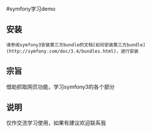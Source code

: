 #symfony学习demo
## 安装
~~~
请参阅symfony3安装第三方bundle的文档[如何安装第三方bundle](http://symfony.com/doc/3.4/bundles.html)，进行安装
~~~
## 宗旨
借助抓取网页功能，学习symfony3的各个部分
## 说明
仅作交流学习使用，如果有建议欢迎联系我

